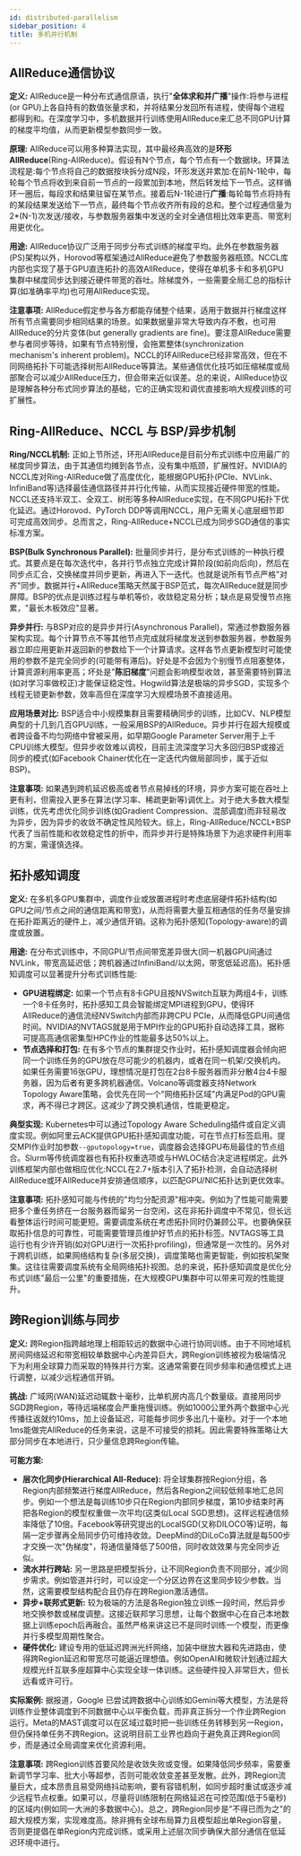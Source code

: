 ```yaml
---
id: distributed-parallelism
sidebar_position: 4
title: 多机并行机制
---
```

## AllReduce通信协议

**定义:** AllReduce是一种分布式通信原语，执行"**全体求和并广播**"操作:将参与进程(or GPU)上各自持有的数值张量求和，并将结果分发回所有进程，使得每个进程都得到和。在深度学习中，多机数据并行训练使用AllReduce来汇总不同GPU计算的梯度平均值，从而更新模型参数同步一致。

**原理:** AllReduce可以用多种算法实现，其中最经典高效的是**环形AllReduce**(Ring-AllReduce)。假设有N个节点，每个节点有一个数据块。环算法流程是:每个节点将自己的数据按块拆分成N段，环形发送并累加:在前N-1轮中，每轮每个节点将收到来自前一节点的一段累加到本地，然后转发给下一节点。这样循环一圈后，每段求和结果驻留在某节点。接着后N-1轮进行**广播**:每轮每节点将持有的某段结果发送给下一节点，最终每个节点收齐所有段的总和。整个过程通信量为2*(N-1)次发送/接收，与参数服务器集中发送的全对全通信相比效率更高、带宽利用更优化。

**用途:** AllReduce协议广泛用于同步分布式训练的梯度平均。此外在参数服务器(PS)架构以外，Horovod等框架通过AllReduce避免了参数服务器瓶颈。NCCL库内部也实现了基于GPU直连拓扑的高效AllReduce，使得在单机多卡和多机GPU集群中梯度同步达到接近硬件带宽的吞吐。除梯度外，一些需要全局汇总的指标计算(如准确率平均)也可用AllReduce实现。

**注意事项:** AllReduce假定参与各方都能存储整个结果，适用于数据并行梯度这样所有节点需要同步相同结果的场景。如果数据量非常大导致内存不敷，也可用AllReduce的分片变体(but generally gradients are fine)。要注意AllReduce需要参与者同步等待，如果有节点特别慢，会拖累整体(synchronization mechanism's inherent problem)。NCCL的环AllReduce已经非常高效，但在不同网络拓扑下可能选择树形AllReduce等算法。某些通信优化技巧如压缩梯度或局部聚合可以减少AllReduce压力，但会带来近似误差。总的来说，AllReduce协议是理解各种分布式同步算法的基础，它的正确实现和调优直接影响大规模训练的可扩展性。

## Ring-AllReduce、NCCL 与 BSP/异步机制

**Ring/NCCL机制:** 正如上节所述，环形AllReduce是目前分布式训练中应用最广的梯度同步算法，由于其通信均摊到各节点，没有集中瓶颈，扩展性好。NVIDIA的NCCL库对Ring-AllReduce做了高度优化，能根据GPU拓扑(PCIe、NVLink、InfiniBand等)选择最佳通信路径并并行化传输，从而实现接近硬件带宽的性能。NCCL还支持半双工、全双工、树形等多种AllReduce实现，在不同GPU拓扑下优化延迟。通过Horovod、PyTorch DDP等调用NCCL，用户无需关心底层细节即可完成高效同步。总而言之，Ring-AllReduce+NCCL已成为同步SGD通信的事实标准方案。

**BSP(Bulk Synchronous Parallel):** 批量同步并行，是分布式训练的一种执行模式。其要点是在每次迭代中，各并行节点独立完成计算阶段(如前向后向)，然后在同步点汇合，交换梯度并同步更新，再进入下一迭代。也就是说所有节点严格"对齐"同步。数据并行+AllReduce策略天然属于BSP范式，每次AllReduce就是同步屏障。BSP的优点是训练过程与单机等价，收敛稳定易分析；缺点是易受慢节点拖累，"最长木板效应"显著。

**异步并行:** 与BSP对应的是异步并行(Asynchronous Parallel)，常通过参数服务器架构实现。每个计算节点不等其他节点完成就将梯度发送到参数服务器，参数服务器立即应用更新并返回新的参数给下一个计算请求。这样各节点更新模型时可能使用的参数不是完全同步的(可能带有滞后)。好处是不会因为个别慢节点阻塞整体，计算资源利用率更高；坏处是"**陈旧梯度**"问题会影响模型收敛，甚至需要特别算法(如对学习率做校正)才能保证稳定性。Hogwild算法是极端的异步SGD，实现多个线程无锁更新参数，效率高但在深度学习大规模场景不直接适用。

**应用场景对比:** BSP适合中小规模集群且需要精确同步的训练，比如CV、NLP模型典型的十几到几百GPU训练，一般采用BSP的AllReduce。异步并行在超大规模或者跨设备不均匀网络中曾被采用，如早期Google Parameter Server用于上千CPU训练大模型。但异步收敛难以调校，目前主流深度学习大多回归BSP或接近同步的模式(如Facebook Chainer优化在一定迭代内做局部同步，属于近似BSP)。

**注意事项:** 如果遇到跨机延迟极高或者节点易掉线的环境，异步方案可能在吞吐上更有利，但需投入更多在算法(学习率、稀疏更新等)调优上。对于绝大多数大模型训练，优先考虑优化同步训练(如Gradient Compression、混部调度)而非轻易改为异步，因为异步的收敛不确定性风险较大。综上，Ring-AllReduce/NCCL+BSP代表了当前性能和收敛稳定性的折中，而异步并行是特殊场景下为追求硬件利用率的方案，需谨慎选择。

## 拓扑感知调度

**定义:** 在多机多GPU集群中，调度作业或放置进程时考虑底层硬件拓扑结构(如GPU之间/节点之间的通信距离和带宽)，从而将需要大量互相通信的任务尽量安排在拓扑距离近的硬件上，减少通信开销。这称为拓扑感知(Topology-aware)的调度或放置。

**用途:** 在分布式训练中，不同GPU/节点间带宽差异很大(同一机器GPU间通过NVLink，带宽高延迟低；跨机器通过InfiniBand/以太网，带宽低延迟高)。拓扑感知调度可以显著提升分布式训练性能:

* **GPU进程绑定:** 如果一个节点有8卡GPU且按NVSwitch互联为两组4卡，训练一个8卡任务时，拓扑感知工具会智能绑定MPI进程到GPU，使得环AllReduce的通信流经NVSwitch内部而非跨CPU PCIe，从而降低GPU间通信时间。NVIDIA的NVTAGS就是用于MPI作业的GPU拓扑自动选择工具，据称可提高高通信密集型HPC作业的性能最多达50%以上。
* **节点选择和打包:** 在有多个节点的集群提交作业时，拓扑感知调度器会倾向把同一个训练任务的GPU放在尽可能少的机器内，或者在同一机架/交换机内。如果任务需要16张GPU，理想情况是打包在2台8卡服务器而非分散4台4卡服务器，因为后者有更多跨机器通信。Volcano等调度器支持Network Topology Aware策略，会优先在同一个"网络拓扑区域"内满足Pod的GPU需求，再不得已才跨区。这减少了跨交换机通信，性能更稳定。

**典型实现:** Kubernetes中可以通过Topology Aware Scheduling插件或自定义调度实现。例如阿里云ACK提供GPU拓扑感知调度功能，可在节点打标签启用。提交MPI作业时加参数`--gputopology=true`，调度器会选择GPU布局最佳的节点组合。Slurm等传统调度器也有拓扑权重选项或与HWLOC结合决定进程绑定。此外训练框架内部也做相应优化:NCCL在2.7+版本引入了拓扑检测，会自动选择树AllReduce或环AllReduce并安排通信顺序，以匹配GPU/NIC拓扑达到更优效率。

**注意事项:** 拓扑感知可能与传统的"均匀分配资源"相冲突。例如为了性能可能需要把多个重任务挤在一台服务器而留另一台空闲，这在非拓扑调度中不常见，但长远看整体运行时间可能更短。需要调度系统在考虑拓扑同时仍兼顾公平。也要确保获取拓扑信息的可靠性，可能需要管理员维护好节点的拓扑标签。NVTAGS等工具运行也有少许开销(如对GPU进行一次拓扑profiling)，但通常是一次性的。另外对于跨机训练，如果网络结构复杂(多层交换)，调度策略也需更智能，例如按机架聚集。这往往需要调度系统有全局网络拓扑视图。总的来说，拓扑感知调度是优化分布式训练"最后一公里"的重要措施，在大规模GPU集群中可以带来可观的性能提升。

## 跨Region训练与同步

**定义:** 跨Region指跨越地理上相距较远的数据中心进行协同训练。由于不同地域机房间网络延迟和带宽相较单数据中心内差异巨大，跨Region训练被视为极端情况下为利用全球算力而采取的特殊并行方案。这通常需要在同步频率和通信模式上进行调整，以减少远程通信开销。

**挑战:** 广域网(WAN)延迟动辄数十毫秒，比单机房内高几个数量级。直接用同步SGD跨Region，等待远端梯度会严重拖慢训练。例如1000公里外两个数据中心光传播往返就约10ms，加上设备延迟，可能每步同步多出几十毫秒。对于一个本地1ms能做完AllReduce的任务来说，这是不可接受的损耗。因此需要特殊策略让大部分同步在本地进行，只少量信息跨Region传输。

**可能方案:** 

* **层次化同步(Hierarchical All-Reduce):** 将全球集群按Region分组，各Region内部频繁进行梯度AllReduce，然后各Region之间较低频率地汇总同步。例如一个想法是每训练10步只在Region内部同步梯度，第10步结束时再把各Region的模型权重做一次平均(这类似Local SGD思想)。这样远程通信频率降低了10倍。Facebook等研究提出的LocalSGD(又称DILOCO等)证明，每隔一定步骤再全局同步仍可维持收敛。DeepMind的DiLoCo算法就是每500步才交换一次"伪梯度"，将通信量降低了500倍，同时收敛效果与完全同步近似。
* **流水并行跨站:** 另一思路是把模型拆分，让不同Region负责不同部分，减少同步需求。例如管道并行时，可以设定一个分区边界在这里同步较少参数。当然，这需要模型结构配合且仍存在跨Region激活通信。
* **异步+联邦式更新:** 较为极端的方法是各Region独立训练一段时间，然后异步地交换参数或梯度调整。这接近联邦学习思想，让每个数据中心在自己本地数据上训练epoch后再融合。虽然严格来讲这已不是同时训练一个模型，而更像并行多模型周期性聚合。
* **硬件优化:** 建设专用的低延迟跨洲光纤网络，加装中继放大器和先进路由，使得跨Region延迟和带宽尽可能逼近理想值。例如OpenAI和微软计划通过超大规模光纤互联多座超算中心实现全球一体训练。这些硬件投入非常巨大，但长远看或许可行。

**实际案例:** 据报道，Google 已尝试跨数据中心训练如Gemini等大模型，方法是将训练作业整体调度到不同数据中心以平衡负载，而非真正拆分一个作业跨Region运行。Meta的MAST调度可以在区域过载时把一些训练任务转移到另一Region，但仍保持单任务不跨Region。这说明目前工业界也趋向于避免真正跨Region同步，而是通过全局调度来优化资源利用。

**注意事项:** 跨Region训练首要风险是收敛失败或变慢。如果降低同步频率，需要重新调节学习率、批大小等超参，否则可能收敛变差甚至发散。此外，跨Region流量巨大，成本昂贵且易受网络抖动影响，要有容错机制，如同步超时重试或逐步减少远程节点权重。如果可以，尽量将训练限制在网络延迟在可控范围(低于5毫秒)的区域内(例如同一大洲的多数据中心)。总之，跨Region同步是"不得已而为之"的超大规模方案，实现难度高。除非拥有全球布局算力且模型超出单Region容量，否则更提倡在单Region内完成训练，或采用上述层次同步确保大部分通信在低延迟环境中进行。

